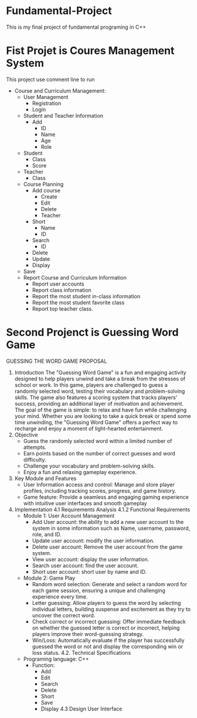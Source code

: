 # Fundamental-Project
This is my final project of fundamental programing in C++
# Fist Projet is Coures Management System
This project use comment line to run 
+	Course and Curriculum Management:
    *  	User Management
        -	Registration 
        -	Login 
    *	Student and Teacher Information
        -	Add
            *	ID
            *	Name
            *	Age
            *	Role 
    *	Student 
        -	Class
        -	Score 
    *	Teacher
        -	Class
    *	Course Planning
        -	Add course
            *	Create 
            *	Edit 
            *	Delete 
            *	Teacher
        -	Short
            *	Name
            *	ID
        -	Search
            *   ID
        -	Delete
        -	Update
        -	Display
    -	Save
    *	Report Course and Curriculum Information
        -	Report user accounts
        -	Report class information
        -	Report the most student in-class information 
        -	Report the most student favorite class
        -	Report top teacher class.

# Second Projenct is Guessing Word Game
GUESSING THE WORD GAME PROPOSAL

1.	Introduction
The "Guessing Word Game" is a fun and engaging activity designed to help players unwind and take a break from the stresses of school or work. In this game, players are challenged to guess a randomly selected word, testing their vocabulary and problem-solving skills. The game also features a scoring system that tracks players' success, providing an additional layer of motivation and achievement. The goal of the game is simple: to relax and have fun while challenging your mind. Whether you are looking to take a quick break or spend some time unwinding, the "Guessing Word Game" offers a perfect way to recharge and enjoy a moment of light-hearted entertainment.
2.	Objective
    -	Guess the randomly selected word within a limited number of attempts.
    -  	Earn points based on the number of correct guesses and word difficulty.
    -	Challenge your vocabulary and problem-solving skills.
    -	Enjoy a fun and relaxing gameplay experience.
3.	Key Module and Features
    -	User Information access and control: Manage and store player profiles, including tracking scores, progress, and game history.
    -	Game feature: Provide a seamless and engaging gaming experience with intuitive user interfaces and smooth gameplay
4.	Implementation 
    4.1 Requirements Analysis
       4.1.2   Functional Requirements
    - Module 1: User Account Management 
        -	Add User account: the ability to add a new user account to the system in some information such as Name, username, password, role, and ID.
        -	Update user account: modify the user information.
        -	Delete user account: Remove the user account from the game system.
        -	View user account: display the user information.
        -	Search user account: find the user account.
        -	Short user account: short user by name and ID.
    - Module 2: Game Play
        -	Random word selection: Generate and select a random word for each game session, ensuring a unique and challenging experience every time.
        -	Letter guessing: Allow players to guess the word by selecting individual letters, building suspense and excitement as they try to uncover the correct word.
        -	Check correct or incorrect guessing: Offer immediate feedback on whether the guessed letter is correct or incorrect, helping players improve their word-guessing strategy.
        -	Win/Loss: Automatically evaluate if the player has successfully guessed the word or not and display the corresponding win or loss status.
    4.2.	Technical Specifications
    -   Programing language: C++
        -	Function: 
            -	Add
            -	Edit
            -	Search
            -	Delete
            -	Short
            -	Save
            -	Display
    4.3	Design User Interface
